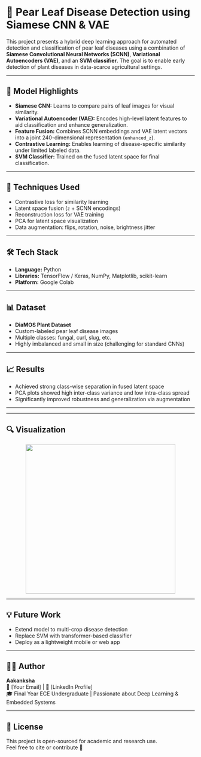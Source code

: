 # 🍐 Pear Leaf Disease Detection using Siamese CNN & VAE

This project presents a hybrid deep learning approach for automated detection and classification of pear leaf diseases using a combination of **Siamese Convolutional Neural Networks (SCNN)**, **Variational Autoencoders (VAE)**, and an **SVM classifier**. The goal is to enable early detection of plant diseases in data-scarce agricultural settings.

---

## 🚀 Model Highlights

- **Siamese CNN:** Learns to compare pairs of leaf images for visual similarity.
- **Variational Autoencoder (VAE):** Encodes high-level latent features to aid classification and enhance generalization.
- **Feature Fusion:** Combines SCNN embeddings and VAE latent vectors into a joint 240-dimensional representation (`enhanced_z`).
- **Contrastive Learning:** Enables learning of disease-specific similarity under limited labeled data.
- **SVM Classifier:** Trained on the fused latent space for final classification.

---

## 🧠 Techniques Used

- Contrastive loss for similarity learning
- Latent space fusion (`z` + SCNN encodings)
- Reconstruction loss for VAE training
- PCA for latent space visualization
- Data augmentation: flips, rotation, noise, brightness jitter

---

## 🛠️ Tech Stack

- **Language:** Python  
- **Libraries:** TensorFlow / Keras, NumPy, Matplotlib, scikit-learn  
- **Platform:** Google Colab  

---

## 📊 Dataset

- **DiaMOS Plant Dataset**
- Custom-labeled pear leaf disease images
- Multiple classes: fungal, curl, slug, etc.
- Highly imbalanced and small in size (challenging for standard CNNs)

---

## 📈 Results

- Achieved strong class-wise separation in fused latent space
- PCA plots showed high inter-class variance and low intra-class spread
- Significantly improved robustness and generalization via augmentation

---

---

## 🔍 Visualization

<p align="center">
  <img src="images/pca_visualization.png" width="400"/>
</p>

---

## 💡 Future Work

- Extend model to multi-crop disease detection
- Replace SVM with transformer-based classifier
- Deploy as a lightweight mobile or web app

---

## 🙋‍♀️ Author

**Aakanksha**  
📧 [Your Email] | 💼 [LinkedIn Profile]  
🎓 Final Year ECE Undergraduate | Passionate about Deep Learning & Embedded Systems

---

## 📝 License

This project is open-sourced for academic and research use.  
Feel free to cite or contribute 💙

